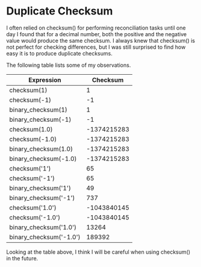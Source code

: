 # Duplicate Checksum

I often relied on checksum() for performing reconciliation tasks until one day I found that for a decimal number, both the positive and the negative value would produce the same checksum. I always knew that checksum() is not perfect for checking differences, but I was still surprised to find how easy it is to produce duplicate checksums.

The following table lists some of my observations.

|Expression|Checksum|
|---|---|
|checksum(1)|1|
|checksum(-1)|-1|
|binary_checksum(1)|1|
|binary_checksum(-1)|-1|
|checksum(1.0)|-1374215283|
|checksum(-1.0)|-1374215283|
|binary_checksum(1.0)|-1374215283|
|binary_checksum(-1.0)|-1374215283|
|checksum('1')|65|
|checksum('-1')|65|
|binary_checksum('1')|49|
|binary_checksum('-1')|737|
|checksum('1.0')|-1043840145|
|checksum('-1.0')|-1043840145|
|binary_checksum('1.0')|13264|
|binary_checksum('-1.0')|189392|

Looking at the table above, I think I will be careful when using checksum() in the future.
